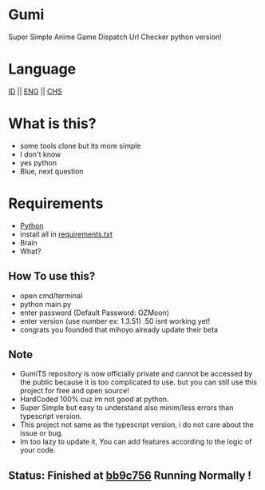 # Gumi

Super Simple Anime Game Dispatch Url Checker python version!

# Language
[ID](https://github.com/Megawangi/Gumi/README.md) || [ENG](https://github.com/Megawangi/Gumi/README_en-US.md) || [CHS](https://github.com/Megawangi/Gumi/README_zh-CN.md)

# What is this?

- some tools clone but its more simple 
- I don't know 
- yes python
- Blue, next question

# Requirements

- [Python](https://www.python.org/downloads/)
- install all in [requirements.txt](https://github.com/Megawangi/Gumi/requirements.txt)
- Brain
- What?

## How To use this?

- open cmd/terminal 
- python main.py 
- enter password (Default Password: OZMoon)
- enter version (use number ex: 1.3.51) .50 isnt working yet!
- congrats you founded that mihoyo already update their beta

## Note

- GumiTS repository is now officially private and cannot be accessed by the public because it is too complicated to use. but you can still use this project for free and open source!
- HardCoded 100% cuz im not good at python.
- Super Simple but easy to understand also minim/less errors than typescript version.
- This project not same as the typescript version, i do not care about the issue or bug.
- Im too lazy to update it, You can add features according to the logic of your code.


## Status: Finished at [bb9c756](https://github.com/Megawangi/Gumi/commit/bb9c756196ca1f0d9c952f2c9a80b62b0d91660c) Running Normally !
